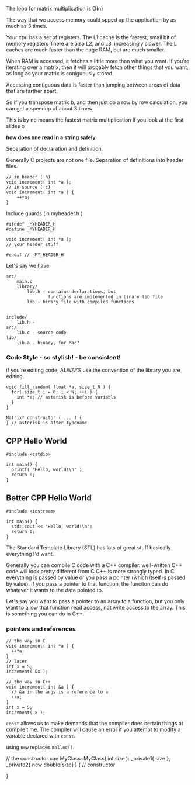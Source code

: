 The loop for matrix multiplication is O(n)

The way that we access memory could spped up the application by as much as 3
times.

Your cpu has a set of registers. The L1 cache is the fastest, small bit of
memory registers
There are also L2, and L3, increasingly slower.
The L caches are much faster than the huge RAM, but are much smaller.

When RAM is accessed, it fetches a little more than what you want.
If you're iterating over a matrix, then it will probably fetch other things
that you want, as long as your matrix is coniguously stored.

Accessing contiguous data is faster than jumping between areas of data that
are farther apart.

So if you transpose matrix b, and then just do a row by row calculation, you
can get a speedup of about 3 times.

This is by no means the fastest matrix multiplication
If you look at the first slides o


__how does one read in a string safely__

Separation of declaration and definition.

Generally C projects are not one file. Separation of definitions into header files.

    // in header (.h)
    void increment( int *a );
    // in source (.c)
    void increment( int *a ) {
        ++*a;
    }

Include guards (in myheader.h )

    #ifndef _MYHEADER_H
    #define _MYHEADER_H

    void increment( int *a );
    // your header stuff

    #endif // _MY_HEADER_H

Let's say we have 

    src/
        main.c
        library/
            lib.h - contains declarations, but 
                    functions are implemented in binary lib file
            lib - binary file with compiled functions


    include/
        lib.h -
    src/
        lib.c - source code
    lib/
        lib.a - binary, for Mac?


### Code Style - so stylish! - be consistent!

if you're editing code, ALWAYS use the convention of the library you are
editing.

    void fill_random( float *a, size_t N ) {
      for( size_t i = 0; i < N; ++i ) {
        int *a; // asterisk is before variabls
      }
    }

    Matrix* constructor ( ... ) {
    } // asterisk is after typename


## CPP Hello World

    #include <cstdio>

    int main() {
      printf( "Hello, world!\n" );
      return 0;
    }

## Better CPP Hello World

    #include <iostream>

    int main() {
      std::cout << "Hello, world!\n";
      return 0;
    }

The Standard Template Library (STL) has lots of great stuff
basically everything I'd want.

Generally you can compile C code with a C++ compiler.
well-written C++ code will look pretty different from C
C++ is more strongly typed. In C everything is passed by value or you pass a
pointer (which itself is passed by value). If you pass a pointer to that
function, the funciton can do whatever it wants to the data pointed to.

Let's say you want to pass a pointer to an array to a function, but you only
want to allow that function read access, not write access to the array. This
is something you can do in C++.

### pointers and references


    // the way in C
    void increment( int *a ) {
      ++*a;
    }
    // later
    int x = 5;
    increment( &x );

    // the way in C++
    void increment( int &a ) {
      // &a in the args is a reference to a
      ++a;
    }
    int x = 5;
    increment( x );

`const` allows us to make demands that the compiler does certain things at
compile time. The compiler will cause an error if you attempt to modify a
variable declared with `const`.


using `new` replaces `malloc()`.

// the constructor can 
MyClass::MyClass( int size ): _private1{ size }, _private2{ new double[size] } {
    // constructor 

}








